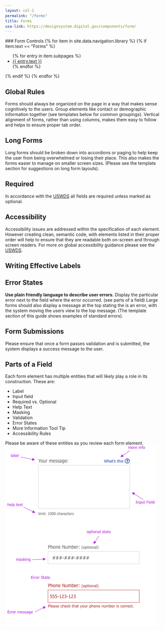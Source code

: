 ```yaml
---
layout: col-2
permalink: "/forms"
title: Forms
usa-link: https://designsystem.digital.gov/components/form/
---
```


<div class="sidebar"  markdown="1">
### Form Controls
{% for item in site.data.navigation.library %}
{% if item.text == "Forms" %}
<ul>
{% for entry in item.subpages %}
<li><a href="{{ entry.href }}">{{ entry.text }}</a></li>
{% endfor %}
</ul>
{% endif %}
{% endfor %}
</div>

<div class="article" markdown="1">

<a name="rules"></a>
## Global Rules
Forms should always be organized on the page in a way that makes sense cognitively to the users. Group elements like contact or demographic information together (see templates below for common groupings). Vertical alignment of forms, rather than using columns, makes them easy to follow and helps to ensure proper tab order.

<a name="long-forms"></a>
## Long Forms
Long forms should be broken down into accordions or paging to help keep the user from being overwhelmed or losing their place. This also makes the forms easier to manage on smaller screen sizes. (Please see the template section for suggestions on long form layouts).

<a name="required"></a>
## Required
In accordance with the [USWDS](https://designsystem.digital.gov/components/form-controls/) all fields are required unless marked as optional.

<a name="accessibility"></a>
## Accessibility
Accessibility issues are addressed within the specification of each element. However creating clean, semantic code, with elements listed in their proper order will help to ensure that they are readable both on-screen and through screen readers. For more on global accessibility guidance please see the [USWDS](https://designsystem.digital.gov/components/form-controls/).

<a name="labels"></a>
## Writing Effective Labels

<a name="errors"></a>
## Error States
**Use plain friendly language to describe user errors.** Display the particular error next to the field where the error occurred. (see parts of a field) Large forms should also display a message at the top stating the is an error, with the system moving the users view to the top message. (The template section of this guide shows examples of standard errors).

<a name="submissions"></a>
## Form Submissions
Please ensure that once a form passes validation and is submitted, the system displays a success message to the user.

<a name="field"></a>
## Parts of a Field
Each form element has multiple entities that will likely play a role in its construction. These are:
- Label
- Input field
- Required vs. Optional
- Help Text
- Masking
- Validation
- Error States
- More Information Tool Tip
- Accessibility Rules

Please be aware of these entities as you review each form element.
![image that shows how to arrange form fields](assets/img/formsfields.png)

</div>

